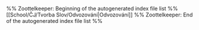 %% Zoottelkeeper: Beginning of the autogenerated index file list  %%
[[School/ČJ/Tvorba Slov/Odvozování|Odvozování]]
%% Zoottelkeeper: End of the autogenerated index file list  %%

